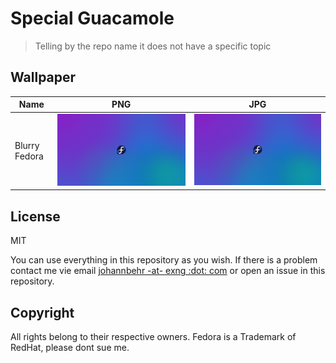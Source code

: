 # Special Guacamole

> Telling by the repo name it does not have a specific topic

## Wallpaper

| Name          | PNG                                                   | JPG                                                   |
| ------------- | ----------------------------------------------------- | ----------------------------------------------------- |
| Blurry Fedora | ![Blurry Fedora PNG](fedora%20<3/blurry%20fedora.png) | ![Blurry Fedora JPG](fedora%20<3/blurry%20fedora.jpg) |

## License

MIT

You can use everything in this repository as you wish.
If there is a  problem contact me vie email [johannbehr -at- exng :dot: com](mailto:johannbehr%40exng.de) or open an issue in this repository.

## Copyright

All rights belong to their respective owners.
Fedora is a Trademark of RedHat, please dont sue me.
